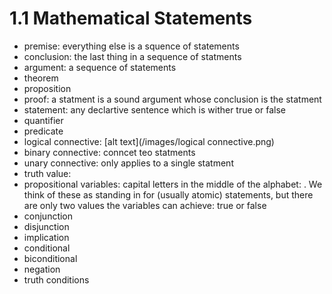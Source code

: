 # 1.1 Mathematical Statements

- premise: everything else is a squence of statements
- conclusion: the last thing in a sequence of statments
- argument: a sequence of statements
- theorem
- proposition
- proof: a statment is a sound argument whose conclusion is the statment
- statement: any declartive sentence which is wither true or false
- quantifier
- predicate
- logical connective: [alt text](/images/logical connective.png)
- binary connective: conncet teo statments 
- unary connective: only applies to a single statment
- truth value: 
- propositional variables: capital letters in the middle of the alphabet: .
 We think of these as standing in for (usually atomic) statements, but there are only two values the variables can achieve: true or false
- conjunction
- disjunction
- implication
- conditional
- biconditional
- negation
- truth conditions
